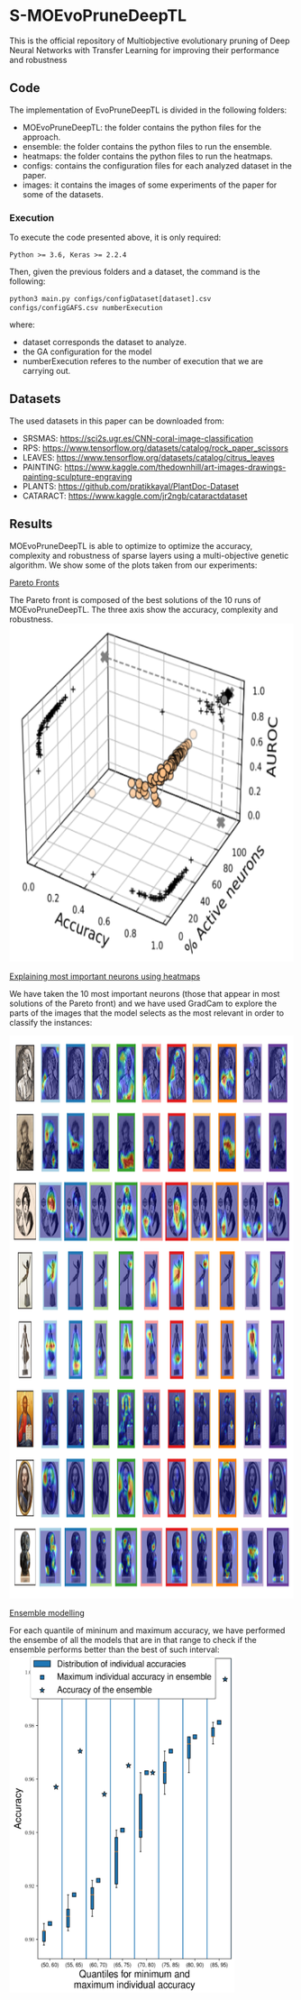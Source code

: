 # S-MOEvoPruneDeepTL

This is the official repository of Multiobjective evolutionary pruning of Deep Neural Networks with Transfer Learning for improving their performance and robustness

## Code

The implementation of EvoPruneDeepTL is divided in the following folders:

   * MOEvoPruneDeepTL: the folder contains the python files for the approach.
   * ensemble: the folder contains the python files to run the ensemble.
   * heatmaps: the folder contains the python files to run the heatmaps.
   * configs: contains the configuration files for each analyzed dataset in the paper.
   * images: it contains the images of some experiments of the paper for some of the datasets.
  
 ### Execution
 
 To execute the code presented above, it is only required:
    
    Python >= 3.6, Keras >= 2.2.4
    
  Then, given the previous folders and a dataset, the command is the following:
  
    python3 main.py configs/configDataset[dataset].csv configs/configGAFS.csv numberExecution
    
   where:
   
   * dataset corresponds the dataset to analyze.
   * the GA configuration for the model
   * numberExecution referes to the number of execution that we are carrying out.
    
 
## Datasets

The used datasets in this paper can be downloaded from:

  * SRSMAS: https://sci2s.ugr.es/CNN-coral-image-classification
  * RPS: https://www.tensorflow.org/datasets/catalog/rock_paper_scissors
  * LEAVES: https://www.tensorflow.org/datasets/catalog/citrus_leaves
  * PAINTING: https://www.kaggle.com/thedownhill/art-images-drawings-painting-sculpture-engraving
  * PLANTS: https://github.com/pratikkayal/PlantDoc-Dataset
  * CATARACT: https://www.kaggle.com/jr2ngb/cataractdataset

## Results

MOEvoPruneDeepTL is able to optimize to optimize the accuracy, complexity and robustness of sparse layers using a multi-objective genetic algorithm. We show some of the plots taken from our experiments:

<ins> Pareto Fronts </ins>

The Pareto front is composed of the best solutions of the 10 runs of MOEvoPruneDeepTL. The three axis show the accuracy, complexity and robustness.
<img src="images/paretopinturas.png" width="600" height="600">

<ins> Explaining most important neurons using heatmaps </ins>

We have taken the 10 most important neurons (those that appear in most solutions of the Pareto front) and we have used GradCam to explore the parts of the images that the model selects as the most relevant in order to classify the instances:

<img src="images/XAI_pinturas_heatmaps.png" width="1000" height="1000">

<ins> Ensemble modelling </ins>

For each quantile of mininum and maximum accuracy, we have performed the ensembe of all the models that are in that range to check if the ensemble performs better than the best of such interval:
<img src="images/ensemblerps.png" width="400" height="600">
